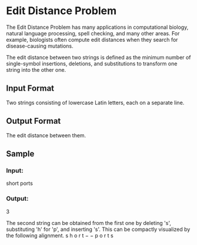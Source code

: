 # Edit Distance Problem

The Edit Distance Problem has many applications in computational biology, natural language processing, spell checking, and many other areas. For example, biologists often compute edit distances when they search for disease-causing mutations.

The edit distance between two strings is defined as the minimum number of single-symbol insertions, deletions, and substitutions to transform one string into the other one.

## Input Format
Two strings consisting of lowercase Latin letters, each on a separate line.

## Output Format
The edit distance between them.

## Sample
### Input:
short
ports
### Output:
3

The second string can be obtained from the first one by deleting 's', substituting 'h' for 'p', and inserting 's'. This can be compactly visualized by the following alignment.
s h o r t −
− p o r t s
